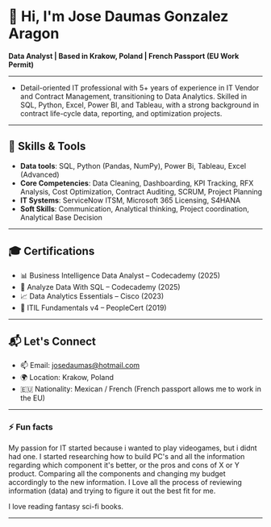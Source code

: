 # 👋 Hi, I'm Jose Daumas Gonzalez Aragon

**Data Analyst | Based in Krakow, Poland | French Passport (EU Work Permit)**

---
- Detail-oriented IT professional with 5+ years of experience in IT Vendor and Contract Management, transitioning
to Data Analytics. Skilled in SQL, Python, Excel, Power BI, and Tableau, with a strong background in contract
life-cycle data, reporting, and optimization projects. 
---

## 🔧 Skills & Tools

- **Data tools**: SQL, Python (Pandas, NumPy), Power Bi, Tableau, Excel (Advanced)
- **Core Competencies**: Data Cleaning, Dashboarding, KPI Tracking, RFX Analysis, Cost Optimization, Contract Auditing, SCRUM, Project Planning
- **IT Systems**: ServiceNow ITSM, Microsoft 365 Licensing, S4HANA
- **Soft Skills**: Communication, Analytical thinking, Project coordination, Analytical Base Decision

---

## 🎓 Certifications

- 📊 Business Intelligence Data Analyst – Codecademy (2025)  
- 🧮 Analyze Data With SQL – Codecademy (2025)  
- 📈 Data Analytics Essentials – Cisco (2023)  
- 📘 ITIL Fundamentals v4 – PeopleCert (2019)
---

## 📬 Let's Connect

- 📫 Email: [josedaumas@hotmail.com](mailto:josedaumas@hotmail.com)
- 🌍 Location: Krakow, Poland
- 🇪🇺 Nationality: Mexican / French (French passport allows me to work in the EU)

---

### ⚡ Fun facts

My passion for IT started because i wanted to play videogames, but i didnt had one. I started researching how to build PC's and all the information regarding which component it's better, or the pros and cons of X or Y product. Comparing all the components and changing my budget accordingly to the new information. I Love all the process of reviewing information (data) and trying to figure it out the best fit for me. 

I love reading fantasy sci-fi books.

---
